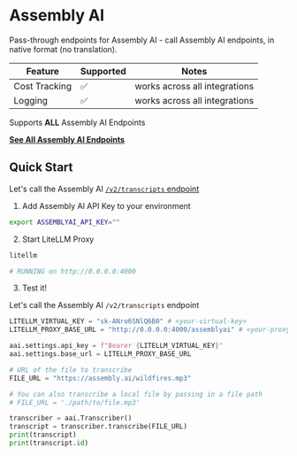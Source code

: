 # Assembly AI

Pass-through endpoints for Assembly AI - call Assembly AI endpoints, in native format (no translation).

| Feature | Supported | Notes | 
|-------|-------|-------|
| Cost Tracking | ✅ | works across all integrations |
| Logging | ✅ | works across all integrations |


Supports **ALL** Assembly AI Endpoints

[**See All Assembly AI Endpoints**](https://www.assemblyai.com/docs/api-reference)

## Quick Start

Let's call the Assembly AI [`/v2/transcripts` endpoint](https://www.assemblyai.com/docs/api-reference/transcripts)

1. Add Assembly AI API Key to your environment 

```bash
export ASSEMBLYAI_API_KEY=""
```

2. Start LiteLLM Proxy 

```bash
litellm

# RUNNING on http://0.0.0.0:4000
```

3. Test it! 

Let's call the Assembly AI `/v2/transcripts` endpoint

```python
LITELLM_VIRTUAL_KEY = "sk-ANro6SNlQ6B0" # <your-virtual-key>
LITELLM_PROXY_BASE_URL = "http://0.0.0.0:4000/assemblyai" # <your-proxy-base-url>/assemblyai

aai.settings.api_key = f"Bearer {LITELLM_VIRTUAL_KEY}"
aai.settings.base_url = LITELLM_PROXY_BASE_URL

# URL of the file to transcribe
FILE_URL = "https://assembly.ai/wildfires.mp3"

# You can also transcribe a local file by passing in a file path
# FILE_URL = './path/to/file.mp3'

transcriber = aai.Transcriber()
transcript = transcriber.transcribe(FILE_URL)
print(transcript)
print(transcript.id)
```

